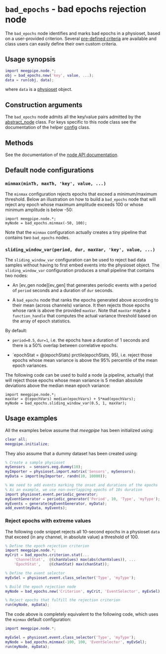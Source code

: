 `bad_epochs` - bad epochs rejection node
====

The `bad_epochs` node identifies and marks bad epochs in a physioset, based on
a user-provided criterion. Several [pre-defined criteria][predef-crit] are
available and class users can easily define their own custom criteria.

[predef-crit]: ./+criterion/README.md


## Usage synopsis

````matlab
import meegpipe.node.*;
obj = bad_epochs.new('key', value, ...);
data = run(obj, data);
````

where `data` is a [physioset][physioset] object.

[physioset]: ../../../+physioset/@physioset/README.md


## Construction arguments

The `bad_epochs` node admits all the key/value pairs admitted by the
[abstract_node][abstract-node] class. For keys specific to this node
class see the documentation of the helper [config][config] class.

[abstract-node]: ../@abstract_node/README.md
[config]: ./config.md


## Methods

See the documentation of the [node API documentation][node].

[node]: ../


## Default node configurations

### `minmax(minTh, maxTh, 'key', value, ...)`

The `minmax` configuration rejects epochs that exceed a minimum/maximum
threshold. Below an illustration on how to build a `bad_epochs` node that will
reject any epoch whose maximum amplitude exceeds 100 or whose minimum amplitude
is below -50:

````
import meegpipe.node.*;
myNode = bad_epochs.minmax(-50, 100);
````

Note that the `minmax` configuration actually creates a tiny pipeline that
contains two `bad_epochs` nodes. 

### `sliding_window_var(period, dur, maxVar, 'key', value, ...)`

The `sliding_window_var` configuration can be used to reject bad data 
samples without having to first embed events into the physioset object. 
The `sliding_window_var` configuration produces a small pipeline that 
contains two nodes:

* An [ev_gen node][ev_gen] that generates periodic events with a period of
`period` seconds and a duration of `dur` seconds. 

* A `bad_epochs` node that ranks the epochs generated above according to 
their mean (across channels) variance. It then rejects those epochs whose 
rank is above the provided `maxVar`. Note that `maxVar` maybe a 
`function_handle` that computes the actual variance threshold based on the
array of epoch statistics.

By default:

* `period=0.5`, `dur=1`, i.e. the epochs have a duration of 1 seconds and 
there is a 50% overlap between correlative epochs.

* `epochStat = @(epochStats) prctile(epochStats, 95), i.e. reject those 
epochs whose mean variance is above the 95% percentile of the mean epoch
variances.

The following code can be used to build a node (a pipeline, actually)
that will reject those epochs whose mean variance is 5 median absolute 
deviations above the median mean epoch variance:

````
import meegpipe.node.*;
maxVar = @(epochVars) median(epochVars) + 5*mad(epochVars);
myNode = bad_epochs.sliding_window_var(0.5, 1, maxVar);
````


## Usage examples

All the examples below assume that _meegpipe_ has been initialized using:

````matlab
clear all;
meegpipe.initialize;
````

They also assume that a dummy dataset has been created using:

````matlab
% Create a sample physioset
mySensors  = sensors.eeg.dummy(10);
myImporter = physioset.import.matrix('Sensors', mySensors);
myData = import(myImporter, randn(10, 10000));

% We need to add events marking the onset and durations of the epochs
% As an example, we use non-overlapping epochs of 10s duration
import physioset.event.periodic_generator;
myEventGenerator = periodic_generator('Period', 10, 'Type', 'myType');
myEvents = generate(myEventGenerator, myData);
add_event(myData, myEvents);
````


### Reject epochs with extreme values

The following code snippet rejects all 10-second epochs in a physioset `data`
that exceed (in any channel, in absolute value) a threshold of 100.

````matlab
% Define the epoch rejection criterion
import meegpipe.node.*;
myCrit = bad_epochs.criterion.stat(...
    'ChannelStat',  @(chanValues) max(abs(chanValues)), ...
    'EpochStat',    @(chanStat) max(chanStat));

% Define the event selector
myEvSel = physioset.event.class_selector('Type', 'myType');

% Build the epoch rejection node
myNode = bad_epochs.new('Criterion', myCrit, 'EventSelector', myEvSel);

% Reject epochs that fulfill the rejection criterion
run(myNode, myData);
````
The code above is completely equivalent to the following code, which uses the
`minmax` default configuration:

````matlab
import meegpipe.node.*;

myEvSel = physioset.event.class_selector('Type', 'myType');
myNode = bad_epochs.minmax(-100, 100, 'EventSelector', myEvSel);
run(myNode, myData);
````
